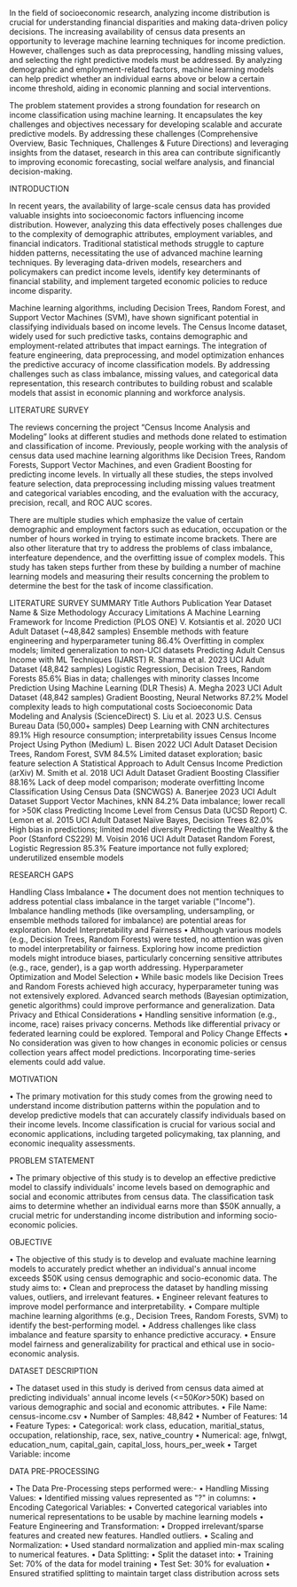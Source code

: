 In the field of socioeconomic research, analyzing income distribution is crucial for understanding financial disparities and making data-driven policy decisions. The increasing availability of census data presents an opportunity to leverage machine learning techniques for income prediction. However, challenges such as data preprocessing, handling missing values, and selecting the right predictive models must be addressed. By analyzing demographic and employment-related factors, machine learning models can help predict whether an individual earns above or below a certain income threshold, aiding in economic planning and social interventions.

The problem statement provides a strong foundation for research on income classification using machine learning. It encapsulates the key challenges and objectives necessary for developing scalable and accurate predictive models. By addressing these challenges (Comprehensive Overview, Basic Techniques, Challenges & Future Directions) and leveraging insights from the dataset, research in this area can contribute significantly to improving economic forecasting, social welfare analysis, and financial decision-making.












INTRODUCTION




In recent years, the availability of large-scale census data has provided valuable insights into socioeconomic factors influencing income distribution. However, analyzing this data effectively poses challenges due to the complexity of demographic attributes, employment variables, and financial indicators. Traditional statistical methods struggle to capture hidden patterns, necessitating the use of advanced machine learning techniques. By leveraging data-driven models, researchers and policymakers can predict income levels, identify key determinants of financial stability, and implement targeted economic policies to reduce income disparity.


Machine learning algorithms, including Decision Trees, Random Forest, and Support Vector Machines (SVM), have shown significant potential in classifying individuals based on income levels. The Census Income dataset, widely used for such predictive tasks, contains demographic and employment-related attributes that impact earnings. The integration of feature engineering, data preprocessing, and model optimization enhances the predictive accuracy of income classification models. By addressing challenges such as class imbalance, missing values, and categorical data representation, this research contributes to building robust and scalable models that assist in economic planning and workforce analysis.






LITERATURE SURVEY



The reviews concerning the project “Census Income Analysis and Modeling” looks at different studies and methods done related to estimation and classification of income. Previously, people working with the analysis of census data used machine learning algorithms like Decision Trees, Random Forests, Support Vector Machines, and even Gradient Boosting for predicting income levels. In virtually all these studies, the steps involved feature selection, data preprocessing including missing values treatment and categorical variables encoding, and the evaluation with the accuracy, precision, recall, and ROC AUC scores.

There are multiple studies which emphasize the value of certain demographic and employment factors such as education, occupation or the number of hours worked in trying to estimate income brackets. There are also other literature that try to address the problems of class imbalance, interfeature dependence, and the overfitting issue of complex models. This study has taken steps further from these by building a number of machine learning models and measuring their results concerning the problem to determine the best for the task of income classification.









LITERATURE SURVEY SUMMARY
Title	Authors	Publication Year	Dataset Name & Size	Methodology	Accuracy
	Limitations
A Machine Learning Framework for Income Prediction (PLOS ONE)
V. Kotsiantis et al.	2020	UCI Adult Dataset (~48,842 samples)	Ensemble methods with feature engineering and hyperparameter tuning	86.4%	Overfitting in complex models; limited generalization to non-UCI datasets
Predicting Adult Census Income with ML Techniques (IJARST)
R. Sharma et al.	2023	UCI Adult Dataset (48,842 samples)	Logistic Regression, Decision Trees, Random Forests	85.6%	Bias in data; challenges with minority classes
Income Prediction Using Machine Learning (DLR Thesis)
A. Megha	2023	UCI Adult Dataset (48,842 samples)	Gradient Boosting, Neural Networks	87.2%	Model complexity leads to high computational costs
Socioeconomic Data Modeling and Analysis (ScienceDirect)	S. Liu et al.	2023	U.S. Census Bureau Data (50,000+ samples)	Deep Learning with CNN architectures	89.1%	High resource consumption; interpretability issues
Census Income Project Using Python (Medium)	L. Bisen	2022	UCI Adult Dataset	Decision Trees, Random Forest, SVM	84.5%	Limited dataset exploration; basic feature selection
A Statistical Approach to Adult Census Income Prediction (arXiv)
M. Smith et al.	2018	UCI Adult Dataset	Gradient Boosting Classifier	88.16%	Lack of deep model comparison; moderate overfitting
Income Classification Using Census Data (SNCWGS)
A. Banerjee	2023	UCI Adult Dataset	Support Vector Machines, kNN	84.2%	Data imbalance; lower recall for >50K class
Predicting Income Level from Census Data (UCSD Report)
C. Lemon et al.	2015	UCI Adult Dataset	Naïve Bayes, Decision Trees	82.0%	High bias in predictions; limited model diversity
Predicting the Wealthy & the Poor (Stanford CS229)
M. Voisin	2016	UCI Adult Dataset	Random Forest, Logistic Regression	85.3%	Feature importance not fully explored; underutilized ensemble models

	






















RESEARCH GAPS

Handling Class Imbalance
•	The document does not mention techniques to address potential class imbalance in the target variable ("Income"). Imbalance handling methods (like oversampling, undersampling, or ensemble methods tailored for imbalance) are potential areas for exploration.
Model Interpretability and Fairness
•	Although various models (e.g., Decision Trees, Random Forests) were tested, no attention was given to model interpretability or fairness. Exploring how income prediction models might introduce biases, particularly concerning sensitive attributes (e.g., race, gender), is a gap worth addressing.
Hyperparameter Optimization and Model Selection
•	While basic models like Decision Trees and Random Forests achieved high accuracy, hyperparameter tuning was not extensively explored. Advanced search methods (Bayesian optimization, genetic algorithms) could improve performance and generalization.
Data Privacy and Ethical Considerations
•	Handling sensitive information (e.g., income, race) raises privacy concerns. Methods like differential privacy or federated learning could be explored.
Temporal and Policy Change Effects
•	No consideration was given to how changes in economic policies or census collection years affect model predictions. Incorporating time-series elements could add value.




MOTIVATION

•	The primary motivation for this study comes from the growing need to understand income distribution patterns within the population and to develop predictive models that can accurately classify individuals based on their income levels. Income classification is crucial for various social and economic applications, including targeted policymaking, tax planning, and economic inequality assessments.



















PROBLEM STATEMENT

•	The primary objective of this study is to develop an effective predictive model to classify individuals' income levels based on demographic and social and economic attributes from census data. The classification task aims to determine whether an individual earns more than $50K annually, a crucial metric for understanding income distribution and informing socio-economic policies.










OBJECTIVE

•	The objective of this study is to develop and evaluate machine learning models to accurately predict whether an individual's annual income exceeds $50K using census demographic and socio-economic data. The study aims to:
•	Clean and preprocess the dataset by handling missing values, outliers, and irrelevant features.
•	Engineer relevant features to improve model performance and interpretability.
•	Compare multiple machine learning algorithms (e.g., Decision Trees, Random Forests, SVM) to identify the best-performing model.
•	Address challenges like class imbalance and feature sparsity to enhance predictive accuracy.
•	Ensure model fairness and generalizability for practical and ethical use in socio-economic analysis.







DATASET DESCRIPTION

•	The dataset used in this study is derived from census data aimed at predicting individuals' annual income levels (<=$50K or >$50K) based on various demographic and social and economic attributes.
•	File Name: census-income.csv
•	Number of Samples: 48,842
•	Number of Features: 14
•	Feature Types:
•	Categorical: work class, education, maritial_status, occupation, relationship, race, sex, native_country
•	Numerical: age, fnlwgt, education_num, capital_gain, capital_loss, hours_per_week
•	Target Variable: income








DATA PRE-PROCESSING

•	The Data Pre-Processing steps performed were:-
•	Handling Missing Values:
•	Identified missing values represented as "?" in columns:
•	Encoding Categorical Variables:
•	Converted categorical variables into numerical representations to be usable by machine learning models
•	Feature Engineering and Transformation:
•	Dropped irrelevant/sparse features and created new features. Handled outliers.
•	Scaling and Normalization:
•	Used standard normalization and applied min-max scaling to numerical features.
•	Data Splitting:
•	Split the dataset into:
•	Training Set: 70% of the data for model training
•	Test Set: 30% for evaluation
•	Ensured stratified splitting to maintain target class distribution across sets
